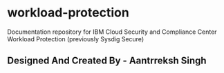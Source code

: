 # workload-protection

Documentation repository for IBM Cloud Security and Compliance Center Workload Protection (previously Sysdig Secure)

## Designed And Created By - Aantrreksh Singh
